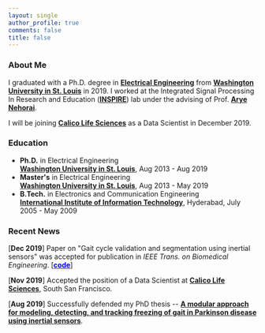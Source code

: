 ```yaml
---
layout: single
author_profile: true
comments: false
title: false
---
```


### About Me
I graduated with a Ph.D. degree in [__Electrical Engineering__](http://ese.wustl.edu/) from [__Washington University in St. Louis__](http://wustl.edu) in 2019. I worked at the Integrated Signal Processing In Research and Education ([__INSPIRE__](https://www.ese.wustl.edu/~nehorai/lab.html)) lab under the advising of Prof. [__Arye Nehorai__](https://www.ese.wustl.edu/~nehorai/index.html).

I will be joining [__Calico Life Sciences__](https://www.calicolabs.com/) as a Data Scientist in December 2019.

### Education
* **Ph.D.** in Electrical Engineering  
  [__Washington University in St. Louis__](http://wustl.edu), Aug 2013 - Aug 2019
* **Master's** in Electrical Engineering  
  [__Washington University in St. Louis__](http://wustl.edu), Aug 2013 - May 2019
* **B.Tech.** in Electronics and Communication Engineering  
  [__International Institute of Information Technology__](https://www.iiit.ac.in/), Hyderabad, July 2005 - May 2009  


### Recent News
[**Dec 2019**] Paper on "Gait cycle validation and segmentation using inertial sensors" was accepted for publication in _IEEE Trans. on Biomedical Engineering_. [\[<span style="color:blue">**code**</span>\]](https://github.com/prateekgv/sawd_gcvs)

[**Nov 2019**] Accepted the position of a Data Scientist at [__Calico Life Sciences__](https://www.calicolabs.com/), South San Francisco.

[**Aug 2019**] Successfully defended my PhD thesis -- [__A modular approach for modeling, detecting, and tracking freezing of gait in Parkinson disease using inertial sensors__](https://openscholarship.wustl.edu/eng_etds/473/).
